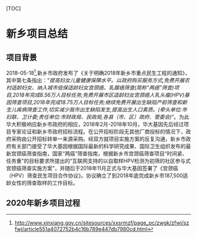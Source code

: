 [TOC]

# 新乡项目总结
## 项目背景
2018-05-18[^1],新乡市政府发布了《关于明确2018年新乡市重点民生工程的通知》，其中第七条指出：“*提高妇女儿童健康保障水平。以政府购买服务方式,免费开展农村适龄妇女、纳入城市低保适龄妇女宫颈癌、乳腺癌筛查(简称“两癌”筛查)项目,2018年完成8.56万人目标任务;免费开展市区适龄妇女宫颈癌人乳头瘤(HPV)基因筛查项目,2018年完成18.75万人目标任务;继续免费开展出生缺陷产前筛查和新生儿疾病筛查工作,切实减少我市出生缺陷发生,提高出生人口素质。(牵头单位:市妇联、卫计委;责任单位:市财政局、民政局,各县〔市、区〕政府、管委会)*”。为此华大积极响应新乡市政府的相应，2018年2月-2018年10月，华大基因先后经过项目专家论证和新乡市政府招标流程。在公开招标阶段无其他厂商投标的情况下，政府采购由公开招标转单一来源采购。经双方就项目实施方案的反复沟通，新乡市政府有关部门接受了华大基因根据国际最新的科学研究成果、国际卫生组织发布的最新宫颈癌筛查指南，国家“两癌”筛查指南，根据新乡市宫颈癌筛查项目“时间紧、任务重”的目标要求所提出的“互联网支持的以自取样HPV检测为初筛的社区参与式宫颈癌筛查实施方案”，并随后于2018年11月正式与华大基因签署了《宫颈癌（HPV）筛查民生项目合作协议》。协议确立了到2018年底完成新乡市187,500适龄女性的筛查取样的工作目标。

## 2020年新乡项目过程




[^1]: http://www.xinxiang.gov.cn/sitesources/xxsrmzf/page_pc/zwgk/zfwj/szfwj/article551a4072752b4c16b789e447db7980cd.html